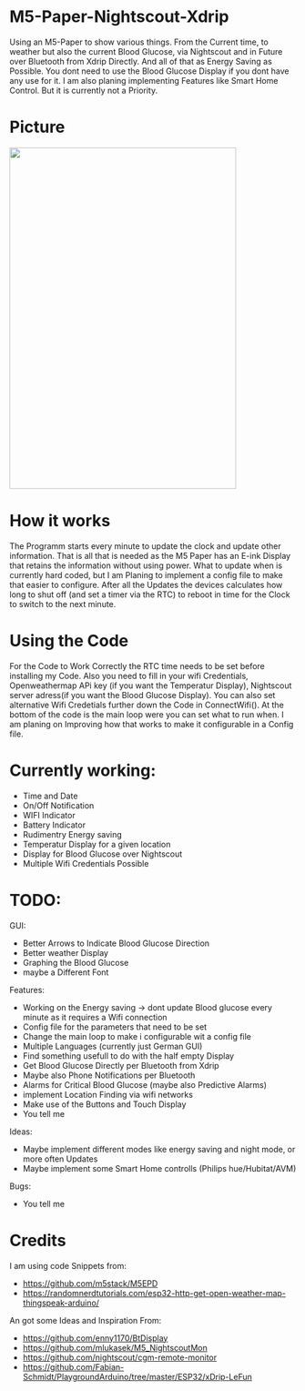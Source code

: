 # M5-Paper-Nightscout-Xdrip
Using an M5-Paper to show various things. From the Current time, to weather but also the current Blood Glucose, via Nightscout and in Future over Bluetooth from Xdrip Directly.
And all of that as Energy Saving as Possible. You dont need to use the Blood Glucose Display if you dont have any use for it.
I am  also planing  implementing Features like Smart Home Control. But it is currently not a Priority. 

# Picture 
<img src="https://user-images.githubusercontent.com/68860524/107633955-1daa5480-6c69-11eb-899c-6fa9a0e8f37f.jpeg" width="398" height="600">

# How it works
The Programm starts every minute to update the clock and update other information. That is all that is needed as the M5 Paper has an E-ink Display that retains the information without using power.
What to update when is currently hard coded, but I am Planing to implement a config file to make that easier to configure.
After all the Updates the devices calculates how long to shut off (and set a timer via the RTC) to reboot in time for the Clock to switch to the next minute.

# Using the Code
For the Code to Work Correctly the RTC time needs to be set before installing my Code. Also you need to fill in your wifi Credentials, Openweathermap APi key (if you want the Temperatur Display), Nightscout server adress(if you want the Blood Glucose Display). 
You can also set alternative Wifi Credetials further down the Code in ConnectWifi(). At the bottom of the code is the main loop were you can set what to run when. I am planing on Improving how that works to make it configurable in a Config file.


# Currently working:
- Time and Date               
- On/Off Notification         
- WIFI Indicator              
- Battery Indicator           
- Rudimentry Energy saving    
- Temperatur Display for a given location            
- Display for Blood Glucose over Nightscout 
- Multiple Wifi Credentials Possible


# TODO:

GUI:
- Better Arrows to Indicate Blood Glucose Direction
- Better weather Display
- Graphing the Blood Glucose
- maybe a Different Font

Features:
- Working on the Energy saving -> dont update Blood glucose every minute as it requires a Wifi connection 
- Config file for the parameters that need to be set
- Change the main loop to make i configurable wit a config file
- Multiple Languages (currently just German GUI)
- Find something usefull to do with the half empty Display
- Get Blood Glucose Directly per Bluetooth from Xdrip
- Maybe also Phone Notifications per Bluetooth
- Alarms for Critical Blood Glucose (maybe also Predictive Alarms)
- implement Location Finding via wifi networks 
- Make use of the Buttons and Touch Display 
- You tell me
 
 Ideas:
 - Maybe implement different modes like energy saving and night mode, or more often Updates
 - Maybe implement some Smart Home controlls (Philips hue/Hubitat/AVM)

Bugs:
- You tell me


# Credits
I am using code Snippets from:
- https://github.com/m5stack/M5EPD
- https://randomnerdtutorials.com/esp32-http-get-open-weather-map-thingspeak-arduino/


An got some Ideas and Inspiration From:
- https://github.com/enny1170/BtDisplay
- https://github.com/mlukasek/M5_NightscoutMon
- https://github.com/nightscout/cgm-remote-monitor
- https://github.com/Fabian-Schmidt/PlaygroundArduino/tree/master/ESP32/xDrip-LeFun



